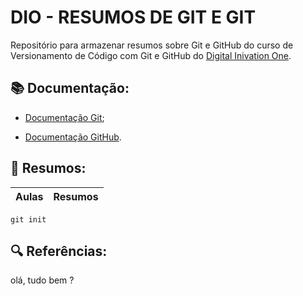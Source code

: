 # DIO - RESUMOS DE GIT E GIT

Repositório para armazenar resumos sobre Git e GitHub do curso de Versionamento de Código com Git e GitHub do [Digital Inivation One](https://www.dio.me/).

## 📚 Documentação:
- [Documentação Git](https://git-scm.com/docs);

- [Documentação GitHub](https://docs.github.com/).

## 📜 Resumos:

| Aulas | Resumos |
|-------|---------|

```
git init
```

## 🔍 Referências:
olá, tudo bem ?
